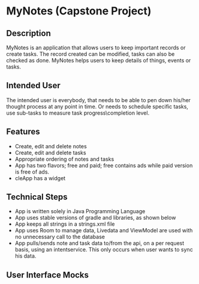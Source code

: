 # MyNotes (Capstone Project)


## Description
MyNotes  is an application that allows users to keep important records or create tasks.
The record created can be modified, tasks can also be checked as done.
MyNotes helps users to keep details of things, events or tasks.


## Intended User
The intended user is everybody, that needs to be able to pen down his/her thought process at any point in time.
Or needs to schedule specific tasks, use sub-tasks to measure task progress\completion level.


## Features
- Create, edit and delete notes
- Create, edit and delete tasks
- Appropriate ordering of notes and tasks
- App has two flavors; free and paid; free contains ads while paid version is free of ads.
- cleApp has a widget


## Technical Steps
- App is written solely in Java Programming Language
- App uses stable versions of gradle and libraries, as shown below
- App keeps all strings in a strings.xml file
- App uses Room to manage data, Livedata and ViewModel are used with no unnecessary call to the database
- App pulls/sends note and task data to/from the api,  on a per request basis, using an intentservice.
This only occurs when user wants to sync his data.


## User Interface Mocks